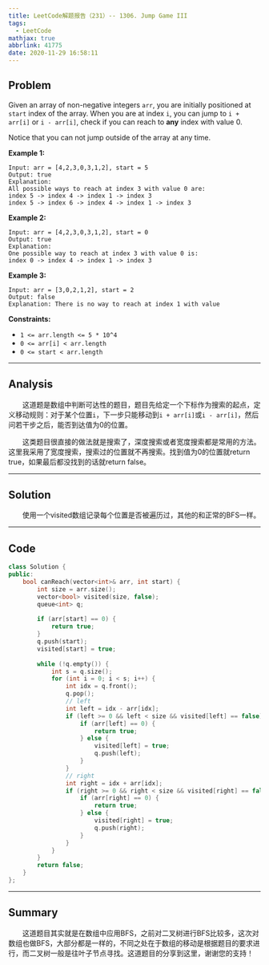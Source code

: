 ```yaml
---
title: LeetCode解题报告（231）-- 1306. Jump Game III
tags:
  - LeetCode
mathjax: true
abbrlink: 41775
date: 2020-11-29 16:58:11
---
```


## Problem

Given an array of non-negative integers `arr`, you are initially positioned at `start` index of the array. When you are at index `i`, you can jump to `i + arr[i]` or `i - arr[i]`, check if you can reach to **any** index with value 0.

Notice that you can not jump outside of the array at any time.

<!-- more -->

**Example 1:**

```
Input: arr = [4,2,3,0,3,1,2], start = 5
Output: true
Explanation: 
All possible ways to reach at index 3 with value 0 are: 
index 5 -> index 4 -> index 1 -> index 3 
index 5 -> index 6 -> index 4 -> index 1 -> index 3 
```

**Example 2:**

```
Input: arr = [4,2,3,0,3,1,2], start = 0
Output: true 
Explanation: 
One possible way to reach at index 3 with value 0 is: 
index 0 -> index 4 -> index 1 -> index 3
```

**Example 3:**

```
Input: arr = [3,0,2,1,2], start = 2
Output: false
Explanation: There is no way to reach at index 1 with value 
```

**Constraints:**

- `1 <= arr.length <= 5 * 10^4`
- `0 <= arr[i] < arr.length`
- `0 <= start < arr.length`

------

## Analysis

&emsp;&emsp;这道题是数组中判断可达性的题目，题目先给定一个下标作为搜索的起点，定义移动规则：对于某个位置`i`，下一步只能移动到`i + arr[i]`或`i - arr[i]`，然后问若干步之后，能否到达值为0的位置。

&emsp;&emsp;这类题目很直接的做法就是搜索了，深度搜索或者宽度搜索都是常用的方法。这里我采用了宽度搜索，搜索过的位置就不再搜索。找到值为0的位置就return true，如果最后都没找到的话就return false。

------

## Solution

&emsp;&emsp;使用一个visited数组记录每个位置是否被遍历过，其他的和正常的BFS一样。

------

## Code

```c++
class Solution {
public:
    bool canReach(vector<int>& arr, int start) {
        int size = arr.size();
        vector<bool> visited(size, false);
        queue<int> q;
        
        if (arr[start] == 0) {
            return true;
        }
        q.push(start);
        visited[start] = true;
        
        while (!q.empty()) {
            int s = q.size();
            for (int i = 0; i < s; i++) {
                int idx = q.front();
                q.pop();
                // left
                int left = idx - arr[idx];
                if (left >= 0 && left < size && visited[left] == false) {
                    if (arr[left] == 0) {
                        return true;
                    } else {
                        visited[left] = true;
                        q.push(left);
                    }
                }
                // right
                int right = idx + arr[idx];
                if (right >= 0 && right < size && visited[right] == false) {
                    if (arr[right] == 0) {
                        return true;
                    } else {
                        visited[right] = true;
                        q.push(right);
                    }
                }
            }
        }
        return false;
    }
};
```

------

## Summary

&emsp;&emsp;这道题目其实就是在数组中应用BFS，之前对二叉树进行BFS比较多，这次对数组也做BFS，大部分都是一样的，不同之处在于数组的移动是根据题目的要求进行，而二叉树一般是往叶子节点寻找。这道题目的分享到这里，谢谢您的支持！
